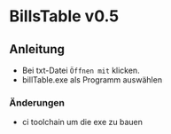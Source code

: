 # BillsTable v0.5

## Anleitung
 - Bei txt-Datei ``Öffnen mit`` klicken.
 - billTable.exe als Programm auswählen


### Änderungen

- ci toolchain um die exe zu bauen